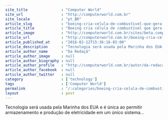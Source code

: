 ```yaml
---
site_title               : "Computer World"
site_url                 : "http://computerworld.com.br"
site_locale              : "pt_BR"
article_slug             : "boeing-cria-celula-de-combustivel-que-gera-e-armazena-energia"
article_title            : "Boeing cria célula de combustível que gera e armazena energia"
article_image            : "http://computerworld.com.br/sites/beta.computerworld.com.br/files/news_articles/energizar_carreira.png"
article_url              : "http://computerworld.com.br/boeing-cria-celula-de-combustivel-que-gera-e-armazena-energia"
article_published_at     : "2016-02-12T15:36:16-02:00"
article_description      : "Tecnologia será usada pela Marinha dos EUA e é única ao permitir armazenamento e produção de eletricidade em um único sistema..."
article_author_name      : "Da Redaçã"
article_author_image     : null
article_author_biography : null
article_author_profile   : "http://computerworld.com.br/autor/da-redacao"
article_author_facebook  : null
article_author_twitter   : null
category                 : ['technology']
tags                     : ['Computer World']
permalink                : "/:categories/boeing-cria-celula-de-combustivel-que-gera-e-armazena-energia/"
layout                   : post
---
```


Tecnologia será usada pela Marinha dos EUA e é única ao permitir armazenamento e produção de eletricidade em um único sistema...

